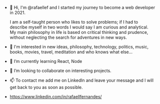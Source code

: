 - 👋 Hi, I'm @rafaellef and I started my journey to become a web developer in 2021.
  
  I am a self-taught person who likes to solve problems; if I had to describe myself in two words I would say I am curious and analytical. 
  My main philosophy in life is based on critical thinking and prudence, without neglecting the search for adventures in new ways.

- 👀 I'm interested in new ideas, philosophy, technology, politics, music, books, movies, travel, meditation and who knows what else...
- 🌱 I’m currently learning React, Node
- 💞️ I’m looking to collaborate on interesting projects.
- 📫 To contact me add me on LinkedIn and leave your message and I will get back to you as soon as possible. 
- https://www.linkedin.com/in/rafaellfernandes/

<!---
rafaellef/rafaellef is a ✨ special ✨ repository because its `README.md` (this file) appears on your GitHub profile.
You can click the Preview link to take a look at your changes.
--->
